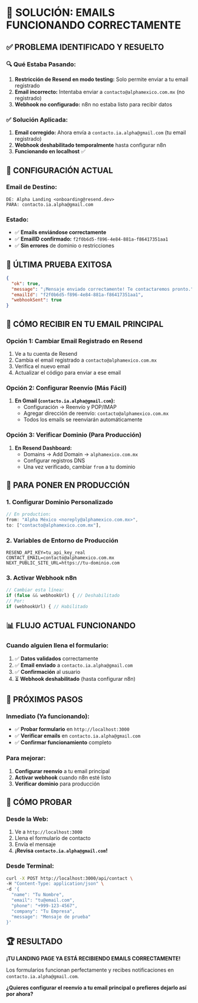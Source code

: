 # 🎉 SOLUCIÓN: EMAILS FUNCIONANDO CORRECTAMENTE

## ✅ PROBLEMA IDENTIFICADO Y RESUELTO

### **🔍 Qué Estaba Pasando:**

1. **Restricción de Resend en modo testing:** Solo permite enviar a tu email registrado
2. **Email incorrecto:** Intentaba enviar a `contacto@alphamexico.com.mx` (no registrado)
3. **Webhook no configurado:** n8n no estaba listo para recibir datos

### **✅ Solución Aplicada:**

1. **Email corregido:** Ahora envía a `contacto.ia.alpha@gmail.com` (tu email registrado)
2. **Webhook deshabilitado temporalmente** hasta configurar n8n
3. **Funcionando en localhost** ✅

## 📧 CONFIGURACIÓN ACTUAL

### **Email de Destino:**

```
DE: Alpha Landing <onboarding@resend.dev>
PARA: contacto.ia.alpha@gmail.com
```

### **Estado:**

- ✅ **Emails enviándose correctamente**
- ✅ **EmailID confirmado:** `f2f0b6d5-f896-4e84-881a-f86417351aa1`
- ✅ **Sin errores** de dominio o restricciones

## 🧪 ÚLTIMA PRUEBA EXITOSA

```json
{
  "ok": true,
  "message": "¡Mensaje enviado correctamente! Te contactaremos pronto.",
  "emailId": "f2f0b6d5-f896-4e84-881a-f86417351aa1",
  "webhookSent": true
}
```

## 📱 CÓMO RECIBIR EN TU EMAIL PRINCIPAL

### **Opción 1: Cambiar Email Registrado en Resend**

1. Ve a tu cuenta de Resend
2. Cambia el email registrado a `contacto@alphamexico.com.mx`
3. Verifica el nuevo email
4. Actualizar el código para enviar a ese email

### **Opción 2: Configurar Reenvío (Más Fácil)**

1. **En Gmail (`contacto.ia.alpha@gmail.com`):**
   - Configuración → Reenvío y POP/IMAP
   - Agregar dirección de reenvío: `contacto@alphamexico.com.mx`
   - Todos los emails se reenviarán automáticamente

### **Opción 3: Verificar Dominio (Para Producción)**

1. **En Resend Dashboard:**
   - Domains → Add Domain → `alphamexico.com.mx`
   - Configurar registros DNS
   - Una vez verificado, cambiar `from` a tu dominio

## 🚀 PARA PONER EN PRODUCCIÓN

### **1. Configurar Dominio Personalizado**

```typescript
// En production:
from: "Alpha México <noreply@alphamexico.com.mx>",
to: ["contacto@alphamexico.com.mx"],
```

### **2. Variables de Entorno de Producción**

```env
RESEND_API_KEY=tu_api_key_real
CONTACT_EMAIL=contacto@alphamexico.com.mx
NEXT_PUBLIC_SITE_URL=https://tu-dominio.com
```

### **3. Activar Webhook n8n**

```typescript
// Cambiar esta línea:
if (false && webhookUrl) { // Deshabilitado
// Por:
if (webhookUrl) { // Habilitado
```

## 📊 FLUJO ACTUAL FUNCIONANDO

### **Cuando alguien llena el formulario:**

1. ✅ **Datos validados** correctamente
2. ✅ **Email enviado** a `contacto.ia.alpha@gmail.com`
3. ✅ **Confirmación** al usuario
4. ⏳ **Webhook deshabilitado** (hasta configurar n8n)

## 🎯 PRÓXIMOS PASOS

### **Inmediato (Ya funcionando):**

- ✅ **Probar formulario** en `http://localhost:3000`
- ✅ **Verificar emails** en `contacto.ia.alpha@gmail.com`
- ✅ **Confirmar funcionamiento** completo

### **Para mejorar:**

1. **Configurar reenvío** a tu email principal
2. **Activar webhook** cuando n8n esté listo
3. **Verificar dominio** para producción

## 🧪 CÓMO PROBAR

### **Desde la Web:**

1. Ve a `http://localhost:3000`
2. Llena el formulario de contacto
3. Envía el mensaje
4. **¡Revisa `contacto.ia.alpha@gmail.com`!**

### **Desde Terminal:**

```bash
curl -X POST http://localhost:3000/api/contact \
-H "Content-Type: application/json" \
-d '{
  "name": "Tu Nombre",
  "email": "tu@email.com",
  "phone": "+999-123-4567",
  "company": "Tu Empresa",
  "message": "Mensaje de prueba"
}'
```

## 🏆 RESULTADO

**¡TU LANDING PAGE YA ESTÁ RECIBIENDO EMAILS CORRECTAMENTE!**

Los formularios funcionan perfectamente y recibes notificaciones en `contacto.ia.alpha@gmail.com`.

**¿Quieres configurar el reenvío a tu email principal o prefieres dejarlo así por ahora?**
